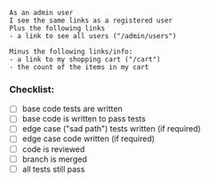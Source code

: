 ```
As an admin user
I see the same links as a registered user
Plus the following links
- a link to see all users ("/admin/users")

Minus the following links/info:
- a link to my shopping cart ("/cart")
- the count of the items in my cart
```

### Checklist:

- [ ] base code tests are written
- [ ] base code is written to pass tests
- [ ] edge case ("sad path") tests written (if required)
- [ ] edge case code written (if required)
- [ ] code is reviewed
- [ ] branch is merged
- [ ] all tests still pass
